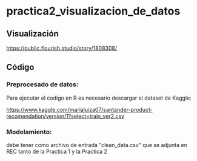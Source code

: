 # practica2_visualizacion_de_datos

## Visualización

https://public.flourish.studio/story/1808308/

## Código

### Preprocesado de datos:

Para ejecutar el codigo en R es necesario descargar el dataset de Kaggle:

https://www.kaggle.com/marialuiza07/santander-product-recomendation/version/1?select=train_ver2.csv

### Modelamiento:

debe tener como archivo de entrada "clean_data.csv" que se adjunta en REC tanto de la Practica 1 y la Practica 2

